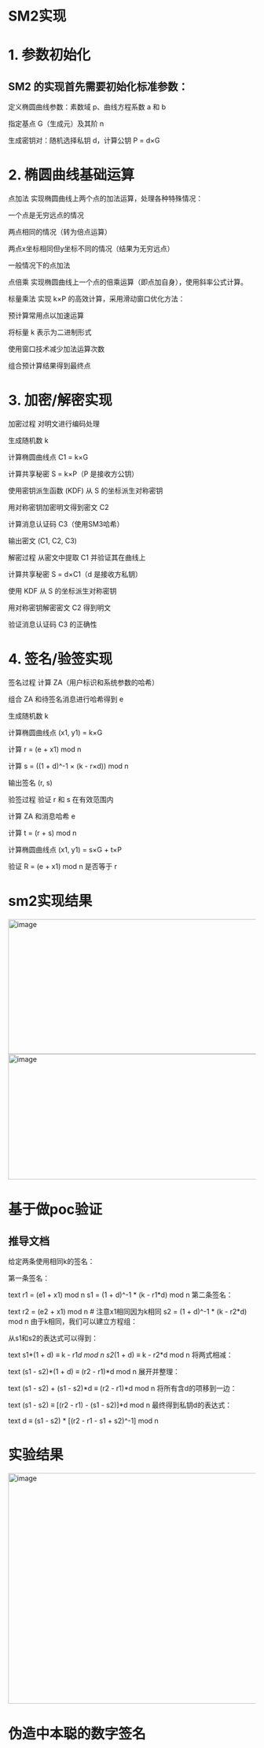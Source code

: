 # SM2实现
# 1. 参数初始化
## SM2 的实现首先需要初始化标准参数：

定义椭圆曲线参数：素数域 p、曲线方程系数 a 和 b

指定基点 G（生成元）及其阶 n

生成密钥对：随机选择私钥 d，计算公钥 P = d×G

# 2. 椭圆曲线基础运算
点加法
实现椭圆曲线上两个点的加法运算，处理各种特殊情况：

一个点是无穷远点的情况

两点相同的情况（转为倍点运算）

两点x坐标相同但y坐标不同的情况（结果为无穷远点）

一般情况下的点加法

点倍乘
实现椭圆曲线上一个点的倍乘运算（即点加自身），使用斜率公式计算。

标量乘法
实现 k×P 的高效计算，采用滑动窗口优化方法：

预计算常用点以加速运算

将标量 k 表示为二进制形式

使用窗口技术减少加法运算次数

组合预计算结果得到最终点

# 3. 加密/解密实现
加密过程
对明文进行编码处理

生成随机数 k

计算椭圆曲线点 C1 = k×G

计算共享秘密 S = k×P（P 是接收方公钥）

使用密钥派生函数 (KDF) 从 S 的坐标派生对称密钥

用对称密钥加密明文得到密文 C2

计算消息认证码 C3（使用SM3哈希）

输出密文 (C1, C2, C3)

解密过程
从密文中提取 C1 并验证其在曲线上

计算共享秘密 S = d×C1（d 是接收方私钥）

使用 KDF 从 S 的坐标派生对称密钥

用对称密钥解密密文 C2 得到明文

验证消息认证码 C3 的正确性

# 4. 签名/验签实现
签名过程
计算 ZA（用户标识和系统参数的哈希）

组合 ZA 和待签名消息进行哈希得到 e

生成随机数 k

计算椭圆曲线点 (x1, y1) = k×G

计算 r = (e + x1) mod n

计算 s = ((1 + d)^-1 × (k - r×d)) mod n

输出签名 (r, s)

验签过程
验证 r 和 s 在有效范围内

计算 ZA 和消息哈希 e

计算 t = (r + s) mod n

计算椭圆曲线点 (x1, y1) = s×G + t×P

验证 R = (e + x1) mod n 是否等于 r

# sm2实现结果
<img width="1544" height="274" alt="image" src="https://github.com/user-attachments/assets/8db9381b-70f4-442b-b448-925c48d893f2" />
<img width="632" height="255" alt="image" src="https://github.com/user-attachments/assets/dd0aca8a-dfae-4ea2-b2df-b3c1654f0f7e" />





# 基于做poc验证


## 推导文档

给定两条使用相同k的签名：

第一条签名：

text
r1 = (e1 + x1) mod n
s1 = (1 + d)^-1 * (k - r1*d) mod n
第二条签名：

text
r2 = (e2 + x1) mod n  # 注意x1相同因为k相同
s2 = (1 + d)^-1 * (k - r2*d) mod n
由于k相同，我们可以建立方程组：

从s1和s2的表达式可以得到：

text
s1*(1 + d) ≡ k - r1*d mod n
s2*(1 + d) ≡ k - r2*d mod n
将两式相减：

text
(s1 - s2)*(1 + d) ≡ (r2 - r1)*d mod n
展开并整理：

text
(s1 - s2) + (s1 - s2)*d ≡ (r2 - r1)*d mod n
将所有含d的项移到一边：

text
(s1 - s2) ≡ [(r2 - r1) - (s1 - s2)]*d mod n
最终得到私钥d的表达式：

text
d ≡ (s1 - s2) * [(r2 - r1 - s1 + s2)^-1] mod n

# 实验结果
<img width="1588" height="469" alt="image" src="https://github.com/user-attachments/assets/171935af-b62c-49f9-92b8-bcf0da110426" />

# 伪造中本聪的数字签名


